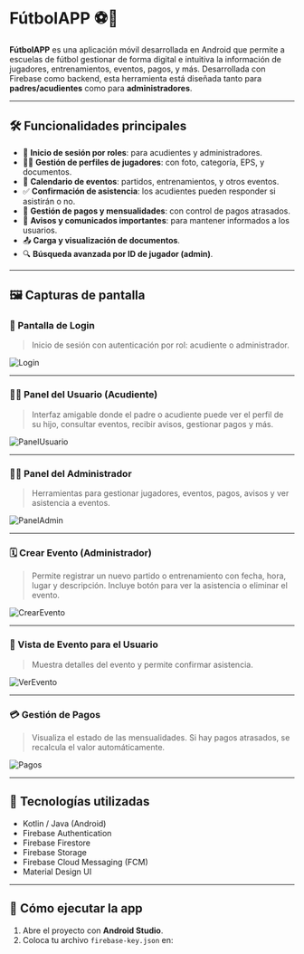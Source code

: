 # FútbolAPP ⚽📱

**FútbolAPP** es una aplicación móvil desarrollada en Android que permite a escuelas de fútbol gestionar de forma digital e intuitiva la información de jugadores, entrenamientos, eventos, pagos, y más. Desarrollada con Firebase como backend, esta herramienta está diseñada tanto para **padres/acudientes** como para **administradores**.

---

## 🛠️ Funcionalidades principales

- 🔐 **Inicio de sesión por roles**: para acudientes y administradores.
- 🧑‍🎓 **Gestión de perfiles de jugadores**: con foto, categoría, EPS, y documentos.
- 📆 **Calendario de eventos**: partidos, entrenamientos, y otros eventos.
- ✅ **Confirmación de asistencia**: los acudientes pueden responder si asistirán o no.
- 💸 **Gestión de pagos y mensualidades**: con control de pagos atrasados.
- 📣 **Avisos y comunicados importantes**: para mantener informados a los usuarios.
- 📤 **Carga y visualización de documentos**.
- 🔍 **Búsqueda avanzada por ID de jugador (admin)**.

---

## 🖼️ Capturas de pantalla

### 🔐 Pantalla de Login
> Inicio de sesión con autenticación por rol: acudiente o administrador.

![Login](screenshots/login.jpeg)

---

### 🧑‍💼 Panel del Usuario (Acudiente)
> Interfaz amigable donde el padre o acudiente puede ver el perfil de su hijo, consultar eventos, recibir avisos, gestionar pagos y más.

![PanelUsuario](screenshots/panel_usuario.jpeg)

---

### 🧑‍💻 Panel del Administrador
> Herramientas para gestionar jugadores, eventos, pagos, avisos y ver asistencia a eventos.

![PanelAdmin](screenshots/panel_admin.jpeg)

---

### 🗓️ Crear Evento (Administrador)
> Permite registrar un nuevo partido o entrenamiento con fecha, hora, lugar y descripción. Incluye botón para ver la asistencia o eliminar el evento.

![CrearEvento](screenshots/crear_evento.jpeg)

---

### 👀 Vista de Evento para el Usuario
> Muestra detalles del evento y permite confirmar asistencia.

![VerEvento](screenshots/ver_evento.jpeg)

---

### 💳 Gestión de Pagos
> Visualiza el estado de las mensualidades. Si hay pagos atrasados, se recalcula el valor automáticamente.

![Pagos](screenshots/pagos.jpeg)

---

## 🚀 Tecnologías utilizadas

- Kotlin / Java (Android)
- Firebase Authentication
- Firebase Firestore
- Firebase Storage
- Firebase Cloud Messaging (FCM)
- Material Design UI

---

## 🔧 Cómo ejecutar la app

1. Abre el proyecto con **Android Studio**.
2. Coloca tu archivo `firebase-key.json` en:
